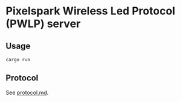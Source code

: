 # Pixelspark Wireless Led Protocol (PWLP) server

## Usage

````
cargo run
````

## Protocol

See [protocol.md](https://git.pixelspark.nl/pixelspark/espled/src/branch/master/Protocol.md).